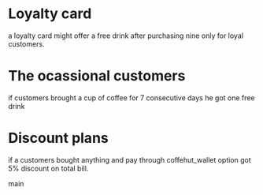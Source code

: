 
# Loyalty card 
 a loyalty card might offer a free drink after purchasing nine only for loyal customers.

# The ocassional customers 
if customers brought a cup of coffee for 7 consecutive days he got one free drink

# Discount plans
if a customers bought anything and pay through coffehut_wallet option got 5% discount on total bill.


 main
